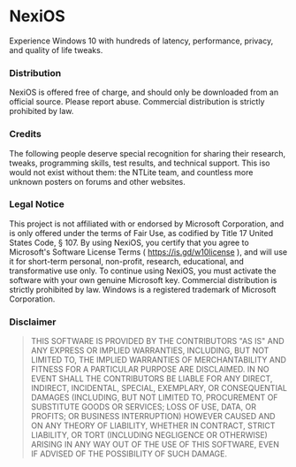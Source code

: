 # NexiOS
Experience Windows 10 with hundreds of latency, performance, privacy, and quality of life tweaks.
### Distribution
NexiOS is offered free of charge, and should only be
downloaded from an official source. Please report abuse.
Commercial distribution is strictly prohibited by law.
### Credits
The following people deserve special recognition for sharing
their research, tweaks, programming skills, test results, and
technical support. This iso would not exist without them:
the NTLite team, and countless more
unknown posters on forums and other websites.
### Legal Notice
This project is not affiliated with or endorsed by Microsoft
Corporation, and is only offered under the terms of Fair Use,
as codified by Title 17 United States Code, § 107. By using
NexiOS, you certify that you agree to Microsoft's Software
License Terms ( https://is.gd/w10license ), and will use it
for short-term personal, non-profit, research, educational,
and transformative use only. To continue using NexiOS, you
must activate the software with your own genuine Microsoft
key. Commercial distribution is strictly prohibited by law.
Windows is a registered trademark of Microsoft Corporation.
### Disclaimer
>THIS SOFTWARE IS PROVIDED BY THE CONTRIBUTORS "AS IS" AND ANY
EXPRESS OR IMPLIED WARRANTIES, INCLUDING, BUT NOT LIMITED TO,
THE IMPLIED WARRANTIES OF MERCHANTABILITY AND FITNESS FOR A
PARTICULAR PURPOSE ARE DISCLAIMED. IN NO EVENT SHALL THE
CONTRIBUTORS BE LIABLE FOR ANY DIRECT, INDIRECT, INCIDENTAL,
SPECIAL, EXEMPLARY, OR CONSEQUENTIAL DAMAGES (INCLUDING, BUT
NOT LIMITED TO, PROCUREMENT OF SUBSTITUTE GOODS OR SERVICES;
LOSS OF USE, DATA, OR PROFITS; OR BUSINESS INTERRUPTION)
HOWEVER CAUSED AND ON ANY THEORY OF LIABILITY, WHETHER IN
CONTRACT, STRICT LIABILITY, OR TORT (INCLUDING NEGLIGENCE OR
OTHERWISE) ARISING IN ANY WAY OUT OF THE USE OF THIS SOFTWARE,
EVEN IF ADVISED OF THE POSSIBILITY OF SUCH DAMAGE.
